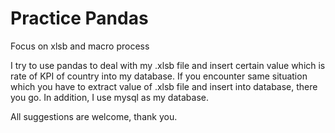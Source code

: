 # Practice Pandas
Focus on xlsb and macro process

I try to use pandas to deal with my .xlsb file and insert certain value which is rate of KPI of country into my database. 
If you encounter same situation which you have to extract value of .xlsb file and insert into database, there you go.
In addition, I use mysql as my database.

All suggestions are welcome, thank you.
